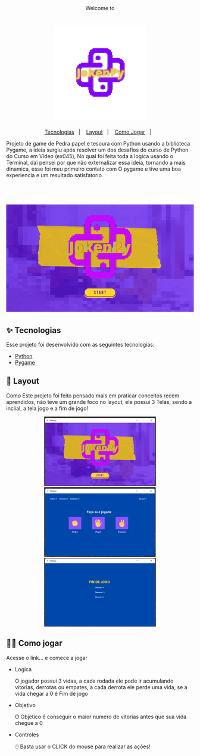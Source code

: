 <div align="center"> Welcome to
<h1 align="center">
  <img alt="kabehlinks" style="width:250px; margin:0px; padding:0;" title="JokenPy" src="https://github.com/Kleitomberg/jokenpy/blob/master/assets/imagens/icon.png" />
</h1>
  </div>

<p align="center">
  <a href="#-tecnologias">Tecnologias</a>&nbsp;&nbsp;&nbsp;|&nbsp;&nbsp;&nbsp; 
  <a href="#-layout">Layout</a>&nbsp;&nbsp;&nbsp;|&nbsp;&nbsp;&nbsp;  
  <a href="#-como-jogar">Como Jogar</a>&nbsp;&nbsp;&nbsp;|&nbsp;&nbsp;&nbsp;  
</p>


Projeto de game de Pedra papel e tesoura com Python usando a biblioteca Pygame, a ideia surgiu após resolver um dos desafios do curso de Python do Curso em Video (ex045), No qual foi feita toda a logica usando o Terminal, dai pensei por que não externalizar essa ideia, tornando a mais dinamica, esse foi meu  primeiro contato com O pygame e tive uma boa experiencia e um resultado satisfatorio. 

<br>

<h1 align="center">
  <img alt="kabehlinks" title="JokenPy" src="https://github.com/Kleitomberg/jokenpy/blob/master/assets/imagens/art.png" />
</h1>

  
 ## ✨ Tecnologias
Esse projeto foi desenvolvido com as seguintes tecnologias:

- [Python](https://www.python.org/)
- [Pygame](https://www.pygame.org/docs/ref/draw.html)

## 🔖 Layout
Como Este projeto foi feito pensado mais em praticar conceitos recem aprendidos, não teve um grande foco no layout, ele possui 3 Telas, sendo a inciial, a tela jogo e a fim de jogo!

<div display='flex' align="center">
  <img style="width:300px;" alt="home" title="JokenPy" src="https://github.com/Kleitomberg/jokenpy/blob/master/assets/imagens/home.png" />
  <img style="width:300px;"  alt="startgame" title="JokenPy" src="https://github.com/Kleitomberg/jokenpy/blob/master/assets/imagens/gameOn.png" />
  <img style="width:300px;"  alt="endgame" title="JokenPy" src="https://github.com/Kleitomberg/jokenpy/blob/master/assets/imagens/gameEnd.png" />
</div>

## 👨‍💻 Como jogar
  Acesse o link... e comece a jogar
 - Logica
    <p> O jogador possui 3 vidas, a cada rodada ele pode ir acumulando vitorias, derrotas ou empates,
        a cada derrota ele perde uma vida, se a vida chegar a 0 é Fim de jogo </p>
 - Objetivo
    <p> O Objetico é conseguir o maior numero de vitorias antes que sua vida chegue a 0 </p>
  
  - Controles
    <p>🖱️ Basta usar o CLICK do mouse para realizar as ações!  </p>


